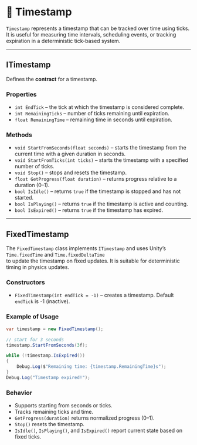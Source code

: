 #  🧩️ Timestamp

`Timestamp` represents a timestamp that can be tracked over time using ticks.  
It is useful for measuring time intervals, scheduling events, or tracking expiration in a deterministic tick-based system.

---

## ITimestamp

Defines the **contract** for a timestamp.

### Properties

- `int EndTick` – the tick at which the timestamp is considered complete.
- `int RemainingTicks` – number of ticks remaining until expiration.
- `float RemainingTime` – remaining time in seconds until expiration.

### Methods

- `void StartFromSeconds(float seconds)` – starts the timestamp from the current time with a given duration in seconds.
- `void StartFromTicks(int ticks)` – starts the timestamp with a specified number of ticks.
- `void Stop()` – stops and resets the timestamp.
- `float GetProgress(float duration)` – returns progress relative to a duration (0–1).
- `bool IsIdle()` – returns `true` if the timestamp is stopped and has not started.
- `bool IsPlaying()` – returns `true` if the timestamp is active and counting.
- `bool IsExpired()` – returns `true` if the timestamp has expired.

---

## FixedTimestamp

The `FixedTimestamp` class implements `ITimestamp` and uses Unity’s `Time.fixedTime` and `Time.fixedDeltaTime`  
to update the timestamp on fixed updates. It is suitable for deterministic timing in physics updates.

### Constructors

- `FixedTimestamp(int endTick = -1)` – creates a timestamp. Default `endTick` is -1 (inactive).

### Example of Usage

```csharp
var timestamp = new FixedTimestamp();

// start for 3 seconds
timestamp.StartFromSeconds(3f);

while (!timestamp.IsExpired())
{
    Debug.Log($"Remaining time: {timestamp.RemainingTime}s");
}
Debug.Log("Timestamp expired!");
```

### Behavior

- Supports starting from seconds or ticks.
- Tracks remaining ticks and time.
- `GetProgress(duration)` returns normalized progress (0–1).
- `Stop()` resets the timestamp.
- `IsIdle()`, `IsPlaying()`, and `IsExpired()` report current state based on fixed ticks.
